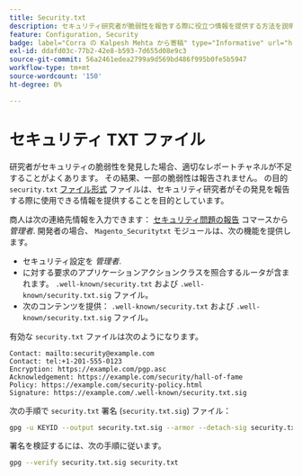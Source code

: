 ```yaml
---
title: Security.txt
description: セキュリティ研究者が脆弱性を報告する際に役立つ情報を提供する方法を説明します。
feature: Configuration, Security
badge: label="Corra の Kalpesh Mehta から寄稿" type="Informative" url="https://solutionpartners.adobe.com/s/directory/detail/corra" tooltip="カルペシュメタ"
exl-id: ddafd03c-77b2-42e8-b593-7d655d08e9c3
source-git-commit: 56a2461edea2799a9d569bd486f995b0fe5b5947
workflow-type: tm+mt
source-wordcount: '150'
ht-degree: 0%

---
```


# セキュリティ TXT ファイル

研究者がセキュリティの脆弱性を発見した場合、適切なレポートチャネルが不足することがよくあります。 その結果、一部の脆弱性は報告されません。 の目的 `security.txt` [ファイル形式](https://datatracker.ietf.org/doc/html/draft-foudil-securitytxt-09) ファイルは、セキュリティ研究者がその発見を報告する際に使用できる情報を提供することを目的としています。

商人は次の連絡先情報を入力できます： [セキュリティ問題の報告](https://docs.magento.com/user-guide/stores/security-issue-reporting.html) コマースから _管理者_. 開発者の場合、 `Magento_Securitytxt` モジュールは、次の機能を提供します。

- セキュリティ設定を _管理者_.
- に対する要求のアプリケーションアクションクラスを照合するルータが含まれます。 `.well-known/security.txt` および `.well-known/security.txt.sig` ファイル。
- 次のコンテンツを提供： `.well-known/security.txt` および `.well-known/security.txt.sig` ファイル。

有効な `security.txt` ファイルは次のようになります。

```text
Contact: mailto:security@example.com
Contact: tel:+1-201-555-0123
Encryption: https://example.com/pgp.asc
Acknowledgement: https://example.com/security/hall-of-fame
Policy: https://example.com/security-policy.html
Signature: https://example.com/.well-known/security.txt.sig
```

次の手順で `security.txt` 署名 (`security.txt.sig`) ファイル：

```bash
gpg -u KEYID --output security.txt.sig --armor --detach-sig security.txt
```

署名を検証するには、次の手順に従います。

```bash
gpg --verify security.txt.sig security.txt
```
